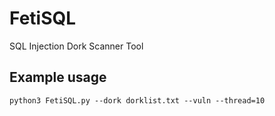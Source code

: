 # FetiSQL
SQL Injection Dork Scanner Tool
## Example usage
```
python3 FetiSQL.py --dork dorklist.txt --vuln --thread=10 
```
